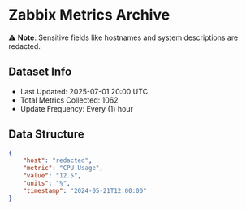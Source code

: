 # Zabbix Metrics Archive

⚠️ **Note**: Sensitive fields like hostnames and system descriptions are redacted.

## Dataset Info
- Last Updated: 2025-07-01 20:00 UTC
- Total Metrics Collected: 1062
- Update Frequency: Every (1) hour

## Data Structure
```json
{
    "host": "redacted",
    "metric": "CPU Usage",
    "value": "12.5",
    "units": "%",
    "timestamp": "2024-05-21T12:00:00"
}
```
